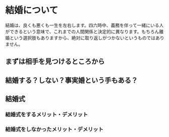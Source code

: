 # 結婚について

結婚は、良くも悪くも一生を左右します。四六時中、義務を伴って一緒にいる人ができるという意味で、これまでの人間関係と決定的に異なります。もちろん離婚という選択肢もありますから、絶対に取り返しがつかないというものではありません。

## まずは相手を見つけるところから



## 結婚する？しない？事実婚という手もある？


## 結婚式
### 結婚式をするメリット・デメリット


### 結婚式をしなかったメリット・デメリット
